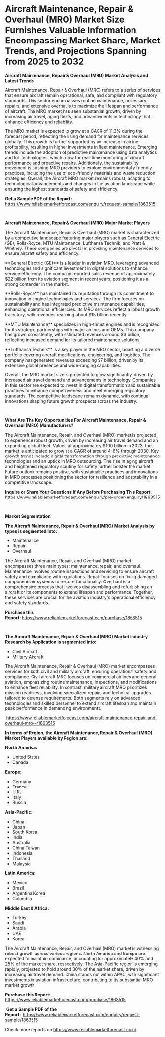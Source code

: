 <p><h1>Aircraft Maintenance, Repair & Overhaul (MRO) Market Size Furnishes Valuable Information Encompassing Market Share, Market Trends, and Projections Spanning from 2025 to 2032</h1></p><p><strong>Aircraft Maintenance, Repair & Overhaul (MRO) Market Analysis and Latest Trends</strong></p>
<p><p>Aircraft Maintenance, Repair & Overhaul (MRO) refers to a series of services that ensure aircraft remain operational, safe, and compliant with regulatory standards. This sector encompasses routine maintenance, necessary repairs, and extensive overhauls to maximize the lifespan and performance of aircraft. The MRO market has seen substantial growth, driven by increasing air travel, aging fleets, and advancements in technology that enhance efficiency and reliability.</p><p>The MRO market is expected to grow at a CAGR of 11.3% during the forecast period, reflecting the rising demand for maintenance services globally. This growth is further supported by an increase in airline profitability, resulting in higher investments in fleet maintenance. Emerging trends include the adoption of predictive maintenance using data analytics and IoT technologies, which allow for real-time monitoring of aircraft performance and proactive repairs. Additionally, the sustainability movement is pushing MRO providers to explore environmentally friendly practices, including the use of eco-friendly materials and waste reduction strategies. Overall, the Aircraft MRO market remains robust, adapting to technological advancements and changes in the aviation landscape while ensuring the highest standards of safety and efficiency.</p></p>
<p><strong>Get a Sample PDF of the Report:&nbsp;</strong> <a href="https://www.reliablemarketforecast.com/enquiry/request-sample/1863515?utm_campaign=2248&utm_medium=2&utm_source=Github&utm_content=ia&utm_term=27032025&utm_id=aircraft-maintenance-repair-overhaul-mro">https://www.reliablemarketforecast.com/enquiry/request-sample/1863515</a></p>
<p>&nbsp;</p>
<p><strong>Aircraft Maintenance, Repair & Overhaul (MRO) Major Market Players</strong></p>
<p><p>The Aircraft Maintenance, Repair & Overhaul (MRO) market is characterized by a competitive landscape featuring major players such as General Electric (GE), Rolls-Royce, MTU Maintenance, Lufthansa Technik, and Pratt & Whitney. These companies are pivotal in providing maintenance services to ensure aircraft safety and efficiency. </p><p>**General Electric (GE)** is a leader in aviation MRO, leveraging advanced technologies and significant investment in digital solutions to enhance service efficiency. The company reported sales revenue of approximately $22 billion from its aviation segment in recent years, positioning it as a strong contender in the market.</p><p>**Rolls-Royce** has maintained its reputation through its commitment to innovation in engine technologies and services. The firm focuses on sustainability and has integrated predictive maintenance capabilities, enhancing operational efficiencies. Its MRO services reflect a robust growth trajectory, with revenues reaching about $15 billion recently.</p><p>**MTU Maintenance** specializes in high-thrust engines and is recognized for its strategic partnerships with major airlines and OEMs. This company has grown consistently, with estimated revenues around $3 billion, reflecting increased demand for its tailored maintenance solutions.</p><p>**Lufthansa Technik** is a key player in the MRO sector, boasting a diverse portfolio covering aircraft modifications, engineering, and logistics. The company has generated revenues exceeding $7 billion, driven by its extensive global presence and wide-ranging capabilities.</p><p>Overall, the MRO market size is projected to grow significantly, driven by increased air travel demand and advancements in technology. Companies in this sector are expected to invest in digital transformation and sustainable practices to enhance competitiveness and meet emerging regulatory standards. The competitive landscape remains dynamic, with continual innovations shaping future growth prospects across the industry.</p></p>
<p>&nbsp;</p>
<p><strong>What Are The Key Opportunities For Aircraft Maintenance, Repair & Overhaul (MRO) Manufacturers?</strong></p>
<p><p>The Aircraft Maintenance, Repair, and Overhaul (MRO) market is projected to experience robust growth, driven by increasing air travel demand and an expanding global fleet. Valued at approximately $100 billion in 2023, the market is anticipated to grow at a CAGR of around 4-6% through 2030. Key growth trends include digital transformation through predictive maintenance technologies and an uptick in MRO outsourcing. The rise in aging aircraft and heightened regulatory scrutiny for safety further bolster the market. Future outlook remains positive, with sustainable practices and innovations in MRO processes positioning the sector for resilience and adaptability in a competitive landscape.</p></p>
<p><strong>Inquire or Share Your Questions If Any Before Purchasing This Report:</strong> <a href="https://www.reliablemarketforecast.com/enquiry/pre-order-enquiry/1863515?utm_campaign=2248&utm_medium=2&utm_source=Github&utm_content=ia&utm_term=27032025&utm_id=aircraft-maintenance-repair-overhaul-mro">https://www.reliablemarketforecast.com/enquiry/pre-order-enquiry/1863515</a></p>
<p>&nbsp;</p>
<p><strong>Market Segmentation</strong></p>
<p><strong>The Aircraft Maintenance, Repair & Overhaul (MRO) Market Analysis by types is segmented into:</strong></p>
<p><ul><li>Maintenance</li><li>Repair</li><li>Overhaul</li></ul></p>
<p><p>The Aircraft Maintenance, Repair, and Overhaul (MRO) market encompasses three main types: maintenance, repair, and overhaul. Maintenance involves routine inspections and servicing to ensure aircraft safety and compliance with regulations. Repair focuses on fixing damaged components or systems to restore functionality. Overhaul is a comprehensive process that involves disassembling and refurbishing an aircraft or its components to extend lifespan and performance. Together, these services are crucial for the aviation industry's operational efficiency and safety standards.</p></p>
<p><strong>Purchase this Report:&nbsp;</strong><a href="https://www.reliablemarketforecast.com/purchase/1863515?utm_campaign=2248&utm_medium=2&utm_source=Github&utm_content=ia&utm_term=27032025&utm_id=aircraft-maintenance-repair-overhaul-mro">https://www.reliablemarketforecast.com/purchase/1863515</a></p>
<p>&nbsp;</p>
<p><strong>The Aircraft Maintenance, Repair & Overhaul (MRO) Market Industry Research by Application is segmented into:</strong></p>
<p><ul><li>Civil Aircraft</li><li>Military Aircraft</li></ul></p>
<p><p>The Aircraft Maintenance, Repair & Overhaul (MRO) market encompasses services for both civil and military aircraft, ensuring operational safety and compliance. Civil aircraft MRO focuses on commercial airlines and general aviation, emphasizing routine maintenance, inspections, and modifications to enhance fleet reliability. In contrast, military aircraft MRO prioritizes mission readiness, involving specialized repairs and technical upgrades tailored to defense requirements. Both segments rely on advanced technologies and skilled personnel to extend aircraft lifespan and maintain peak performance in demanding environments.</p></p>
<p><a href="https://www.reliablemarketforecast.com/aircraft-maintenance-repair-and-overhaul-mro--r1863515?utm_campaign=2248&utm_medium=2&utm_source=Github&utm_content=ia&utm_term=27032025&utm_id=aircraft-maintenance-repair-overhaul-mro">&nbsp;https://www.reliablemarketforecast.com/aircraft-maintenance-repair-and-overhaul-mro--r1863515</a></p>
<p><strong>In terms of Region, the Aircraft Maintenance, Repair & Overhaul (MRO) Market Players available by Region are:</strong></p>
<p>
    <p> <strong> North America: </strong>
        <ul>
            <li>United States</li>
            <li>Canada</li>
        </ul>
        </p> 
    <p> <strong> Europe: </strong>
        <ul>
            <li>Germany</li>
            <li>France</li>
            <li>U.K.</li>
            <li>Italy</li>
            <li>Russia</li>
        </ul>
        </p> 
    <p> <strong> Asia-Pacific: </strong>
        <ul>
            <li>China</li>
            <li>Japan</li>
            <li>South Korea</li>
            <li>India</li>
            <li>Australia</li>
            <li>China Taiwan</li>
            <li>Indonesia</li>
            <li>Thailand</li>
            <li>Malaysia</li>
        </ul>
        </p> 
    <p> <strong> Latin America: </strong>
        <ul>
            <li>Mexico</li>
            <li>Brazil</li>
            <li>Argentina Korea</li>
            <li>Colombia</li>
        </ul>
        </p> 
    <p> <strong> Middle East & Africa: </strong>
        <ul>
            <li>Turkey</li>
            <li>Saudi</li>
            <li>Arabia</li>
            <li>UAE</li>
            <li>Korea</li>
        </ul>
    </p>
    </p>
<p><p>The Aircraft Maintenance, Repair, and Overhaul (MRO) market is witnessing robust growth across various regions. North America and Europe are expected to maintain dominance, accounting for approximately 40% and 25% of the market share, respectively. The Asia-Pacific region is emerging rapidly, projected to hold around 30% of the market share, driven by increasing air travel demand. China stands out within APAC, with significant investments in aviation infrastructure, contributing to its substantial MRO market growth.</p></p>
<p><strong>Purchase this Report: </strong><a href="https://www.reliablemarketforecast.com/purchase/1863515?utm_campaign=2248&utm_medium=2&utm_source=Github&utm_content=ia&utm_term=27032025&utm_id=aircraft-maintenance-repair-overhaul-mro">https://www.reliablemarketforecast.com/purchase/1863515</a></p>
<p>&nbsp;<strong>Get a Sample PDF of the Report:&nbsp;&nbsp;</strong><a href="https://www.reliablemarketforecast.com/enquiry/request-sample/1863515?utm_campaign=2248&utm_medium=2&utm_source=Github&utm_content=ia&utm_term=27032025&utm_id=aircraft-maintenance-repair-overhaul-mro">https://www.reliablemarketforecast.com/enquiry/request-sample/1863515</a></p>
<p><strong></strong></p>
<p>Check more reports on <a href="https://www.reliablemarketforecast.com/?utm_campaign=2248&utm_medium=2&utm_source=Github&utm_content=ia&utm_term=27032025&utm_id=aircraft-maintenance-repair-overhaul-mro">https://www.reliablemarketforecast.com/</a></p>